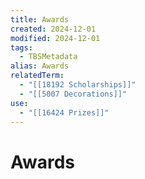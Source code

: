 ```yaml
---
title: Awards
created: 2024-12-01
modified: 2024-12-01
tags:
  - TBSMetadata
alias: Awards
relatedTerm:
  - "[[18192 Scholarships]]"
  - "[[5007 Decorations]]"
use:
  - "[[16424 Prizes]]"
---
```

# Awards
